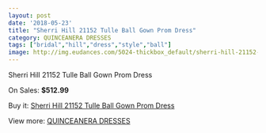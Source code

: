 ```yaml
---
layout: post
date: '2018-05-23'
title: "Sherri Hill 21152 Tulle Ball Gown Prom Dress"
category: QUINCEANERA DRESSES
tags: ["bridal","hill","dress","style","ball"]
image: http://img.eudances.com/5024-thickbox_default/sherri-hill-21152-tulle-ball-gown-prom-dress.jpg
---
```

Sherri Hill 21152 Tulle Ball Gown Prom Dress

On Sales: **$512.99**
<a href="https://www.eudances.com/en/quinceanera-dresses/1697-sherri-hill-21152-tulle-ball-gown-prom-dress.html"><amp-img layout="responsive" width="600" height="600" src="//img.eudances.com/5024-thickbox_default/sherri-hill-21152-tulle-ball-gown-prom-dress.jpg" alt="Sherri Hill 21152 Tulle Ball Gown Prom Dress 0" /></a>
<a href="https://www.eudances.com/en/quinceanera-dresses/1697-sherri-hill-21152-tulle-ball-gown-prom-dress.html"><amp-img layout="responsive" width="600" height="600" src="//img.eudances.com/5026-thickbox_default/sherri-hill-21152-tulle-ball-gown-prom-dress.jpg" alt="Sherri Hill 21152 Tulle Ball Gown Prom Dress 1" /></a>
<a href="https://www.eudances.com/en/quinceanera-dresses/1697-sherri-hill-21152-tulle-ball-gown-prom-dress.html"><amp-img layout="responsive" width="600" height="600" src="//img.eudances.com/5025-thickbox_default/sherri-hill-21152-tulle-ball-gown-prom-dress.jpg" alt="Sherri Hill 21152 Tulle Ball Gown Prom Dress 2" /></a>

Buy it: [Sherri Hill 21152 Tulle Ball Gown Prom Dress](https://www.eudances.com/en/quinceanera-dresses/1697-sherri-hill-21152-tulle-ball-gown-prom-dress.html "Sherri Hill 21152 Tulle Ball Gown Prom Dress")

View more: [QUINCEANERA DRESSES](https://www.eudances.com/en/17-quinceanera-dresses "QUINCEANERA DRESSES")